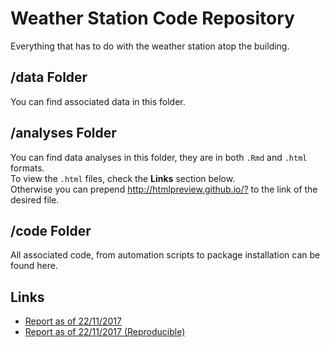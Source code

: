 # Weather Station Code Repository
Everything that has to do with the weather station atop the building.

## /data Folder
You can find associated data in this folder.

## /analyses Folder
You can find data analyses in this folder, they are in both `.Rmd` and `.html` formats.  
To view the `.html` files, check the __Links__ section below.  
Otherwise you can prepend <http://htmlpreview.github.io/?> to the link of the desired file.

## /code Folder  
All associated code, from automation scripts to package installation can be found here.  

## Links
- [Report as of 22/11/2017](http://htmlpreview.github.io/?https://github.com/HTU-jordan/weather-station-reports/blob/master/analyses/report_22-11-2017.html)
- [Report as of 22/11/2017 (Reproducible)](http://htmlpreview.github.io/?https://github.com/HTU-Jordan/weather-station-reports/blob/master/analyses/report_22-11-2017_rep.html)
